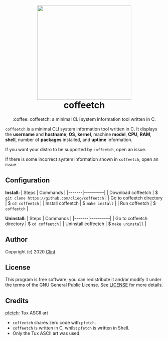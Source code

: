 <h1 align="center">
    <img height="300px" widht="100%" src="https://raw.githubusercontent.com/clieg/coffeetch/master/coffeetch.png"><br>
    coffeetch
</h1>


<p align="center">
  :coffee: coffeetch: a minimal CLI system information tool written in C.
</p>


```coffeetch``` is a minimal CLI system information tool written in C. It displays the **username** and **hostname**, **OS**, **kernel**, machine **model**, **CPU**, **RAM**, **shell**, number of **packages** installed, and **uptime** information.

If you want your distro to be supported by ```coffeetch```, open an issue.

If there is some incorrect system information shown in ```coffeetch```, open an issue.


## Configuration
**Install:**
| Steps | Commands |
|-------|----------|
| Download coffeetch | $ ```git clone https://github.com/clieg/coffeetch``` |
| Go to coffeetch directory | $ ```cd coffeetch``` |
| Install coffeetch | $ ```make install``` |
| Run coffeetch | $ ``` coffeetch ``` |

**Uninstall:**
| Steps | Commands |
|-------|----------|
| Go to coffeetch directory | $ ```cd coffeetch``` |
| Uninstall coffeetch | $ ```make uninstall``` |


## Author
Copyright (c) 2020 [Clint](https://github.com/clieg)

## License
This program is free software; you can redistribute it and/or modify it under the terms of the GNU General Public License. See [LICENSE](https://github.com/clieg/coffeetch/blob/master/LICENSE) for more details.


## Credits
[pfetch](https://github.com/dylanaraps/pfetch): Tux ASCII art
  * ```coffeetch``` shares zero code with ```pfetch```.
  * ```coffeetch``` is written in C, whilst ```pfetch``` is written in Shell.
  * Only the Tux ASCII art was used.

